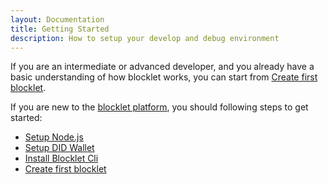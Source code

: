 ```yaml
---
layout: Documentation
title: Getting Started
description: How to setup your develop and debug environment
---
```


If you are an intermediate or advanced developer, and you already have a basic understanding of how blocklet works, you can start from [Create first blocklet](/quick-start/hello-blocklet).

If you are new to the [blocklet platform](https://developer.blocklet.io), you should following steps to get started:

- [Setup Node.js](https://developer.blocklet.io/docs/en/quick-start/nodejs)
- [Setup DID Wallet](https://developer.blocklet.io/docs/en/quick-start/did-wallet)
- [Install Blocklet Cli](https://developer.blocklet.io/docs/en/quick-start/blocklet-server)
- [Create first blocklet](/quick-start/hello-blocklet)
